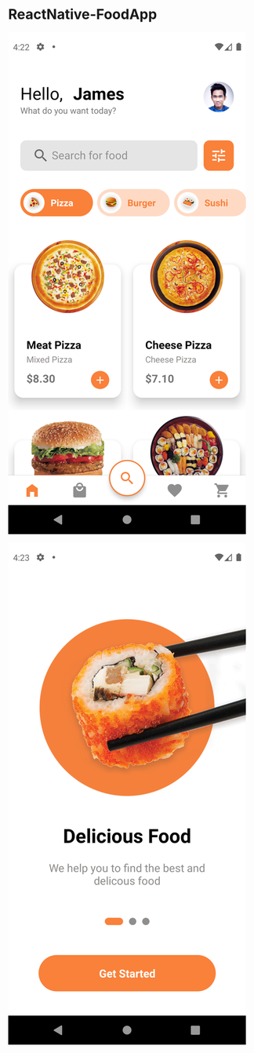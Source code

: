 # ReactNative-FoodApp

![Dashboard screenshot](https://github.com/JGSangara/ReactNative-FoodApp/blob/main/src/Screenshot_1659748961.png)

![Dashboard screenshot](https://github.com/JGSangara/ReactNative-FoodApp/blob/main/src/Screenshot_1659749041.png)

